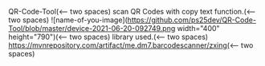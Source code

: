 QR-Code-Tool(<-- two spaces)
scan QR Codes with copy text function.(<-- two spaces)
![name-of-you-image](https://github.com/ps25dev/QR-Code-Tool/blob/master/device-2021-06-20-092749.png width="400" height="790")(<-- two spaces)
library used.(<-- two spaces)
https://mvnrepository.com/artifact/me.dm7.barcodescanner/zxing(<-- two spaces)
